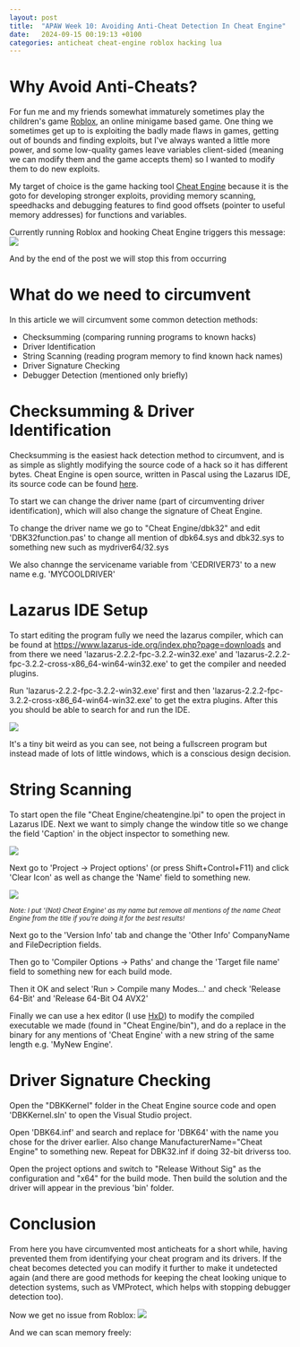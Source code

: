 ```yaml
---
layout: post
title:  "APAW Week 10: Avoiding Anti-Cheat Detection In Cheat Engine"
date:   2024-09-15 00:19:13 +0100
categories: anticheat cheat-engine roblox hacking lua
---
```


# Why Avoid Anti-Cheats?
For fun me and my friends somewhat immaturely sometimes play the children's game [Roblox](https://www.roblox.com/), an online minigame based game. One thing we sometimes get up to is exploiting the badly made flaws in games, getting out of bounds and finding exploits, but I've always wanted a little more power, and some low-quality games leave variables client-sided (meaning we can modify them and the game accepts them) so I wanted to modify them to do new exploits.

My target of choice is the game hacking tool [Cheat Engine](https://www.cheatengine.org/) because it is the goto for developing stronger exploits, providing memory scanning, speedhacks and debugging features to find good offsets (pointer to useful memory addresses) for functions and variables.

Currently running Roblox and hooking Cheat Engine triggers this message:
![](../images/roblox-detected.PNG)

And by the end of the post we will stop this from occurring

# What do we need to circumvent
In this article we will circumvent some common detection methods:
- Checksumming (comparing running programs to known hacks)
- Driver Identification
- String Scanning (reading program memory to find known hack names)
- Driver Signature Checking
- Debugger Detection (mentioned only briefly)

# Checksumming & Driver Identification
Checksumming is the easiest hack detection method to circumvent, and is as simple as slightly modifying the source code of a hack so it has different bytes. Cheat Engine is open source, written in Pascal using the Lazarus IDE, its source code can be found [here](https://github.com/cheat-engine/cheat-engine).

To start we can change the driver name (part of circumventing driver identification), which will also change the signature of Cheat Engine.

To change the driver name we go to "Cheat Engine/dbk32" and edit 'DBK32function.pas' to change all mention of dbk64.sys and dbk32.sys to something new such as mydriver64/32.sys

We also channge the servicename variable from 'CEDRIVER73' to a new name e.g. 'MYCOOLDRIVER'

# Lazarus IDE Setup
To start editing the program fully we need the lazarus compiler, which can be found at https://www.lazarus-ide.org/index.php?page=downloads and from there we need 'lazarus-2.2.2-fpc-3.2.2-win32.exe' and 'lazarus-2.2.2-fpc-3.2.2-cross-x86_64-win64-win32.exe' to get the compiler and needed plugins.

Run 'lazarus-2.2.2-fpc-3.2.2-win32.exe' first and then 'lazarus-2.2.2-fpc-3.2.2-cross-x86_64-win64-win32.exe' to get the extra plugins. After this you should be able to search for and run the IDE.

![](../images/roblox-lazarus.PNG)

It's a tiny bit weird as you can see, not being a fullscreen program but instead made of lots of little windows, which is a conscious design decision.

# String Scanning
To start open the file "Cheat Engine/cheatengine.lpi" to open the project in Lazarus IDE. Next we want to simply change the window title so we change the field 'Caption' in the object inspector to something new.

![](../images/roblox-cheatengine-caption.PNG)

Next go to 'Project -> Project options' (or press Shift+Control+F11) and click 'Clear Icon' as well as change the 'Name' field to something new.

![](../images/roblox-cheatengine-projectoptions.PNG)

<small> <i> Note: I put '(Not) Cheat Engine' as my name but remove all mentions of the name Cheat Engine from the title if you're doing it for the best results! </i> </small>

Next go to the 'Version Info' tab and change the 'Other Info' CompanyName and FileDecription fields.

Then go to 'Compiler Options -> Paths' and change the 'Target file name' field to something new for each build mode.

Then it OK and select 'Run > Compile many Modes...' and check 'Release 64-Bit' and 'Release 64-Bit O4 AVX2'

Finally we can use a hex editor (I use [HxD](https://mh-nexus.de/en/hxd/)) to modify the compiled executable we made (found in "Cheat Engine/bin"), and do a replace in the binary for any mentions of 'Cheat Engine' with a new string of the same length e.g. 'MyNew Engine'.

# Driver Signature Checking
Open the "DBKKernel" folder in the Cheat Engine source code and open 'DBKKernel.sln' to open the Visual Studio project.

Open 'DBK64.inf' and search and replace for 'DBK64' with the name you chose for the driver earlier. Also change ManufacturerName="Cheat Engine" to something new. Repeat for DBK32.inf if doing 32-bit driverss too.

Open the project options and switch to "Release Without Sig" as the configuration and "x64" for the build mode. Then build the solution and the driver will appear in the previous 'bin' folder.

# Conclusion
From here you have circumvented most anticheats for a short while, having prevented them from identifying your cheat program and its drivers. If the cheat becomes detected you can modify it further to make it undetected again (and there are good methods for keeping the cheat looking unique to detection systems, such as VMProtect, which helps with stopping debugger detection too).

Now we get no issue from Roblox:
![](../images/roblox-frontpage.PNG)

And we can scan memory freely:
